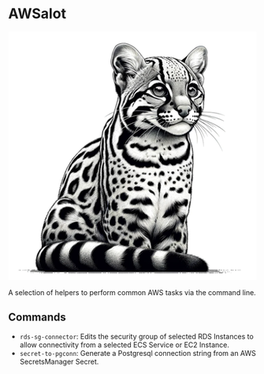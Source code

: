 # AWSalot

![logo](./.docs/logo.png)

A selection of helpers to perform common AWS tasks via the command line.

## Commands

- `rds-sg-connector`: Edits the security group of selected RDS Instances to allow connectivity from a selected ECS Service or EC2 Instance.
- `secret-to-pgconn`: Generate a Postgresql connection string from an AWS SecretsManager Secret.
